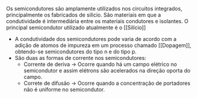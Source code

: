 ---
---

Os semicondutores são amplamente utilizados nos circuitos integrados, principalmente os fabricados de silicio. São materiais em que a condutividade é intermediária entre os materiais condutores e isolantes. O principal semicondutor utilizado atualmente é o [[Silício]]

- A condutividade dos semicondutores pode varia de acordo com a adição de atomos de impureza em um processo chamado [[Dopagem]], obtendo-se semicondutores do tipo n e do tipo p. 
- São duas as formas de corrente nos semicondutores:
	- Corrente de deriva -> Ocorre quando há um campo elétrico no semicondutor e assim elétrons são acelerados na direção oporta do campo. 
	- Correte de difusão -> Ocorre quando a concentração de portadores não é uniforme no semicondutor. 
